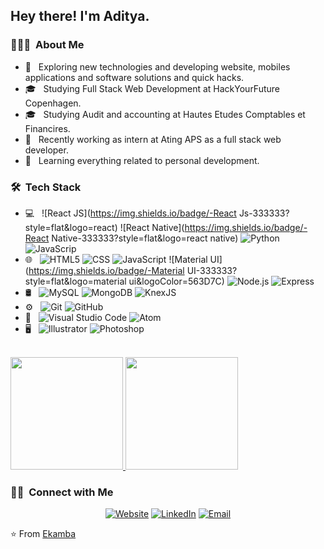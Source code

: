 <h2> Hey there! I'm Aditya.</h2>

<h3> 👨🏻‍💻 &nbsp;About Me </h3>

- 🤔 &nbsp; Exploring new technologies and developing website, mobiles applications and software solutions and quick hacks.
- 🎓 &nbsp; Studying Full Stack Web Development at HackYourFuture Copenhagen.
- 🎓 &nbsp; Studying Audit and accounting at Hautes Etudes Comptables et Financires.
- 💼 &nbsp; Recently working as intern at Ating APS as a full stack web developer.
- 🌱 &nbsp; Learning everything related to personal development.

<h3> 🛠 &nbsp;Tech Stack</h3>

- 💻 &nbsp;
  ![React JS](https://img.shields.io/badge/-React Js-333333?style=flat&logo=react)
  ![React Native](https://img.shields.io/badge/-React Native-333333?style=flat&logo=react native)
  ![Python](https://img.shields.io/badge/-Python-333333?style=flat&logo=python)
  ![JavaScrip](https://img.shields.io/badge/-JavaScrpt-333333?style=flat&logo=Java&logoColor=007396)
- 🌐 &nbsp;
  ![HTML5](https://img.shields.io/badge/-HTML5-333333?style=flat&logo=HTML5)
  ![CSS](https://img.shields.io/badge/-CSS-333333?style=flat&logo=CSS3&logoColor=1572B6)
  ![JavaScript](https://img.shields.io/badge/-JavaScript-333333?style=flat&logo=javascript)
  ![Material UI](https://img.shields.io/badge/-Material UI-333333?style=flat&logo=material ui&logoColor=563D7C)
  ![Node.js](https://img.shields.io/badge/-Node.js-333333?style=flat&logo=node.js)
  ![Express](https://img.shields.io/badge/-Express-333333?style=flat&logo=express)
- 🛢 &nbsp;
  ![MySQL](https://img.shields.io/badge/-MySQL-333333?style=flat&logo=mysql)
  ![MongoDB](https://img.shields.io/badge/-MongoDB-333333?style=flat&logo=mongodb)
  ![KnexJS](https://img.shields.io/badge/-KnexJS-333333?style=flat&logo=mongodb)
- ⚙️ &nbsp;
  ![Git](https://img.shields.io/badge/-Git-333333?style=flat&logo=git)
  ![GitHub](https://img.shields.io/badge/-GitHub-333333?style=flat&logo=github)
- 🔧 &nbsp;
  ![Visual Studio Code](https://img.shields.io/badge/-Visual%20Studio%20Code-333333?style=flat&logo=visual-studio-code&logoColor=007ACC)
  ![Atom](https://img.shields.io/badge/-Atom-333333?style=flat&logo=atom)
- 🖥 &nbsp;
  ![Illustrator](https://img.shields.io/badge/-Illustrator-333333?style=flat&logo=adobe-illustrator)
  ![Photoshop](https://img.shields.io/badge/-Photoshop-333333?style=flat&logo=adobe-photoshop)

<br/>

<a href="https://github.com/Ekamba">
  <img height="180em" src="https://github-readme-stats.vercel.app/api?username=Ekamba&theme=buefy&show_icons=true" />
  <img height="180em" src="https://github-readme-stats.vercel.app/api/top-langs/?username=Ekamba&theme=buefy&layout=compact" />
</a>

<br/>

<h3> 🤝🏻 &nbsp;Connect with Me </h3>

<p align="center">
<a href="axel-ekamba-portfolio.netlify.app/"><img alt="Website" src="https://img.shields.io/badge/Website-axel-ekamba-portfolio.netlify.app/-blue?style=flat-square&logo=google-chrome"></a>
<a href="https://www.linkedin.com/in/axelekamba/"><img alt="LinkedIn" src="https://img.shields.io/badge/LinkedIn-Axel%20Ekamba%20Gassay-blue?style=flat-square&logo=linkedin"></a>
<a href="axelleonide@gmail.com"><img alt="Email" src="https://img.shields.io/badge/Email-axelleonide@gmail.com-blue?style=flat-square&logo=gmail"></a>
</p>

⭐️ From [Ekamba](https://github.com/Ekamba)
